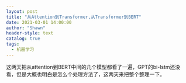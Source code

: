 ```yaml
---
layout: post
title: "从Attention到Transformer,从Transformer到BERT"
date: 2021-03-01 14:00:00
author: "Shawn"
header-style: text
catalog: true
tags:
  - 机器学习
---
```




这两天把从attention到BERT中间的几个模型都看了一遍，GPT的bi-lstm还没看，但是大概也明白是怎么个处理方法了，这两天来把整个整理一下。